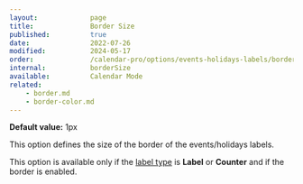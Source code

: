 ```yaml
---
layout:             page
title:              Border Size
published:          true
date:               2022-07-26
modified:           2024-05-17
order:              /calendar-pro/options/events-holidays-labels/border-size
internal:           borderSize
available:          Calendar Mode
related:
    - border.md
    - border-color.md
---
```

**Default value:** 1px

This option defines the size of the border of the events/holidays labels.

This option is available only if the [label type](./type.md) is **Label** or **Counter** and if the border is enabled.

